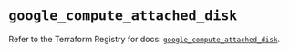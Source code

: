 # `google_compute_attached_disk`

Refer to the Terraform Registry for docs: [`google_compute_attached_disk`](https://registry.terraform.io/providers/hashicorp/google/5.15.0/docs/resources/compute_attached_disk).
